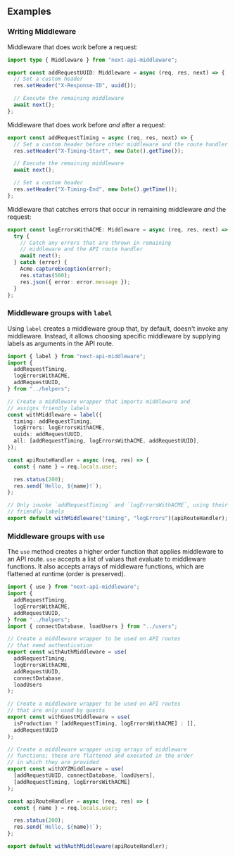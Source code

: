 ## Examples

### Writing Middleware

Middleware that does work before a request:

```ts
import type { Middleware } from "next-api-middleware";

export const addRequestUUID: Middleware = async (req, res, next) => {
  // Set a custom header
  res.setHeader("X-Response-ID", uuid());

  // Execute the remaining middleware
  await next();
};
```

Middleware that does work before _and_ after a request:

```ts
export const addRequestTiming = async (req, res, next) => {
  // Set a custom header before other middleware and the route handler
  res.setHeader("X-Timing-Start", new Date().getTime());

  // Execute the remaining middleware
  await next();

  // Set a custom header
  res.setHeader("X-Timing-End", new Date().getTime());
};
```

Middleware that catches errors that occur in remaining middleware _and_ the request:

```ts
export const logErrorsWithACME: Middleware = async (req, res, next) => {
  try {
    // Catch any errors that are thrown in remaining
    // middleware and the API route handler
    await next();
  } catch (error) {
    Acme.captureException(error);
    res.status(500);
    res.json({ error: error.message });
  }
};
```

### Middleware groups with `label`

Using `label` creates a middleware group that, by default, doesn't invoke any middleware. Instead, it allows choosing specific middleware by supplying labels as arguments in the API route.

```ts
import { label } from "next-api-middleware";
import {
  addRequestTiming,
  logErrorsWithACME,
  addRequestUUID,
} from "../helpers";

// Create a middleware wrapper that imports middleware and
// assigns friendly labels
const withMiddleware = label({
  timing: addRequestTiming,
  logErrors: logErrorsWithACME,
  uuids: addRequestUUID,
  all: [addRequestTiming, logErrorsWithACME, addRequestUUID],
});

const apiRouteHandler = async (req, res) => {
  const { name } = req.locals.user;

  res.status(200);
  res.send(`Hello, ${name}!`);
};

// Only invoke `addRequestTiming` and `logErrorsWithACME`, using their
// friendly labels
export default withMiddleware("timing", "logErrors")(apiRouteHandler);
```

### Middleware groups with `use`

The `use` method creates a higher order function that applies middleware to an API route. `use` accepts a list of values that evaluate to middleware functions. It also accepts arrays of middleware functions, which are flattened at runtime (order is preserved).

```js
import { use } from "next-api-middleware";
import {
  addRequestTiming,
  logErrorsWithACME,
  addRequestUUID,
} from "../helpers";
import { connectDatabase, loadUsers } from "../users";

// Create a middleware wrapper to be used on API routes
// that need authentication
export const withAuthMiddleware = use(
  addRequestTiming,
  logErrorsWithACME,
  addRequestUUID,
  connectDatabase,
  loadUsers
);

// Create a middleware wrapper to be used on API routes
// that are only used by guests
export const withGuestMiddleware = use(
  isProduction ? [addRequestTiming, logErrorsWithACME] : [],
  addRequestUUID
);

// Create a middleware wrapper using arrays of middleware
// functions; these are flattened and executed in the order
// in which they are provided
export const withXYZMiddleware = use(
  [addRequestUUID, connectDatabase, loadUsers],
  [addRequestTiming, logErrorsWithACME]
);

const apiRouteHandler = async (req, res) => {
  const { name } = req.locals.user;

  res.status(200);
  res.send(`Hello, ${name}!`);
};

export default withAuthMiddleware(apiRouteHandler);
```
